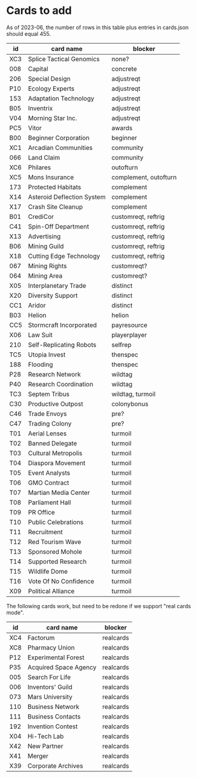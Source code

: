 # Cards to add

As of 2023-06, the number of rows in this table plus entries in cards.json should equal 455.

| id  | card name                  | blocker               |
|-----|----------------------------|-----------------------|
| XC3 | Splice Tactical Genomics   | none?                 |
| 008 | Capital                    | concrete              |
| 206 | Special Design             | adjustreqt            |
| P10 | Ecology Experts            | adjustreqt            |
| 153 | Adaptation Technology      | adjustreqt            |
| B05 | Inventrix                  | adjustreqt            |
| V04 | Morning Star Inc.          | adjustreqt            |
| PC5 | Vitor                      | awards                |
| B00 | Beginner Corporation       | beginner              |
| XC1 | Arcadian Communities       | community             |
| 066 | Land Claim                 | community             |
| XC6 | Philares                   | outofturn             |
| XC5 | Mons Insurance             | complement, outofturn |
| 173 | Protected Habitats         | complement            |
| X14 | Asteroid Deflection System | complement            |
| X17 | Crash Site Cleanup         | complement            |
| B01 | CrediCor                   | customreqt, reftrig   |
| C41 | Spin-Off Department        | customreqt, reftrig   |
| X13 | Advertising                | customreqt, reftrig   |
| B06 | Mining Guild               | customreqt, reftrig   |
| X18 | Cutting Edge Technology    | customreqt, reftrig   |
| 067 | Mining Rights              | customreqt?           |
| 064 | Mining Area                | customreqt?           |
| X05 | Interplanetary Trade       | distinct              |
| X20 | Diversity Support          | distinct              |
| CC1 | Aridor                     | distinct              |
| B03 | Helion                     | helion                |
| CC5 | Stormcraft Incorporated    | payresource           |
| X06 | Law Suit                   | playerplayer          |
| 210 | Self-Replicating Robots    | selfrep               |
| TC5 | Utopia Invest              | thenspec              |
| 188 | Flooding                   | thenspec              |
| P28 | Research Network           | wildtag               |
| P40 | Research Coordination      | wildtag               |
| TC3 | Septem Tribus              | wildtag, turmoil      |
| C30 | Productive Outpost         | colonybonus           |
| C46 | Trade Envoys               | pre?                  |
| C47 | Trading Colony             | pre?                  |
| T01 | Aerial Lenses              | turmoil               |
| T02 | Banned Delegate            | turmoil               |
| T03 | Cultural Metropolis        | turmoil               |
| T04 | Diaspora Movement          | turmoil               |
| T05 | Event Analysts             | turmoil               |
| T06 | GMO Contract               | turmoil               |
| T07 | Martian Media Center       | turmoil               |
| T08 | Parliament Hall            | turmoil               |
| T09 | PR Office                  | turmoil               |
| T10 | Public Celebrations        | turmoil               |
| T11 | Recruitment                | turmoil               |
| T12 | Red Tourism Wave           | turmoil               |
| T13 | Sponsored Mohole           | turmoil               |
| T14 | Supported Research         | turmoil               |
| T15 | Wildlife Dome              | turmoil               |
| T16 | Vote Of No Confidence      | turmoil               |
| X09 | Political Alliance         | turmoil               |

The following cards work, but need to be redone if we support "real cards mode".

| id  | card name                  | blocker               |
|-----|----------------------------|-----------------------|
| XC4 | Factorum                   | realcards             |
| XC8 | Pharmacy Union             | realcards             |
| P12 | Experimental Forest        | realcards             |
| P35 | Acquired Space Agency      | realcards             |
| 005 | Search For Life            | realcards             |
| 006 | Inventors' Guild           | realcards             |
| 073 | Mars University            | realcards             |
| 110 | Business Network           | realcards             |
| 111 | Business Contacts          | realcards             |
| 192 | Invention Contest          | realcards             |
| X04 | Hi-Tech Lab                | realcards             |
| X42 | New Partner                | realcards             |
| X41 | Merger                     | realcards             |
| X39 | Corporate Archives         | realcards             |
